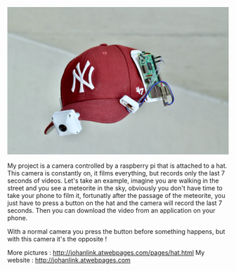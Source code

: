 ![image](image.jpeg)

My project is a camera controlled by a raspberry pi that is attached to a hat. This camera is constantly on, it films everything, but records only the last 7 seconds of videos. Let's take an example, imagine you are walking in the street and you see a meteorite in the sky, obviously you don't have time to take your phone to film it, fortunatly after the passage of the meteorite, you just have to press a button on the hat and the camera will record the last 7 seconds. Then you can download the video from an application on your phone.

With a normal camera you press the button before something happens, but with this camera it's the opposite !

More pictures : http://johanlink.atwebpages.com/pages/hat.html
My website : http://johanlink.atwebpages.com

